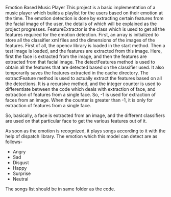 Emotion Based Music Player
This project is a basic implementation of a music player which builds a playlist for the users based on their emotion at the time. The emotion detection is done by extracting certain features from the facial image of the user, the details of which will be explained as the project progresses.
FeatureExtractor is the class which is used to get all the features required for the emotion detection. First, an array is initialized to store all the classifier xml files and the dimensions of the images of the features. 
First of all, the opencv library is loaded in the start method. Then a test image is loaded, and the features are extracted from this image. Here, first the face is extracted from the image, and then the features are extracted from that facial image. The detectFeatures method is used to obtain all the features that are detected based on the classifier used. It also temporarily saves the features extracted in the cache directory. The extractFeature method is used to actually extract the features based on all the detections. It is a recursive method, and the integer counter is used to differentiate between the code which deals with extraction of face, and extraction of features from a single face. So, -1 is used for extraction of faces from an image. When the counter is greater than -1, it is only for extraction of features from a single face.

So, basically, a face is extracted from an image, and the different classifiers are used on that particular face to get the various features out of it.

As soon as the emotion is recognized, it plays songs according to it with the help of dispatch library.
The emotion which this model can detect are as follows-
* Angry
* Sad
* Disgust
* Happy
* Surprise
* Neutral

The songs list should be in same folder as the code.
